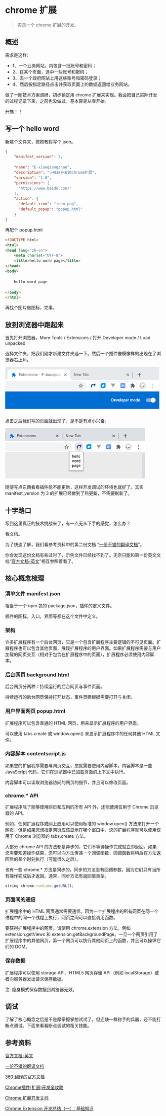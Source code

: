 # chrome 扩展

> 实录一个 chrome 扩展的开发。

## 概述

需求是这样:

- 1、一个业务网站，内包含一批账号和密码；
- 2、在某个页面，选中一些账号和密码；
- 3、去一个政府网站上用这些账号和密码登录；
- 4、然后按指定路径点击并获取页面上的数据返回给业务网站。

做了一圈技术方案调研，初步锁定用 chrome 扩展来实现。我会把自己实际开发的过程记录下来，之前也没做过，基本算是从零开始。

开搞！！

## 写一个 hello word

新建个文件夹，按照教程写个 json。

```json
{
    "manifest_version": 3,
  
    "name": "E-xiaoqiangzhao",
    "description": "小强赵开发的chrome扩展",
    "version": "1.0",
    "permissions": [
      "https://www.baidu.com/"
    ],
    "action": {
      "default_icon": "icon.png",
      "default_popup": "popup.html"
    }
}
```

再配个 popup.html
```html
<!DOCTYPE html>
<html>
<head lang="zh-cn">
    <meta charset="UTF-8">
    <title>hello word page</title>
</head>
<body>

    hello word page
    
</body>
</html>
```

再找个图片做图标，完事。

## 放到浏览器中跑起来

首先打开浏览器，More Tools / Extensions / 打开 Developer mode / Load unpacked

选择文件夹，把我们刚才新建文件夹选一下。然后一个插件像模像样的出现在了浏览器右上角。

![图片](./img/1.png)

点击之后我们写的页面就出现了，是不是有点小兴奋。

![图片](./img/2.png)

随便写点东西看看插件能不能更新，这样开发调试的环境也就好了。其实 manifest_version 为 3 的扩展已经做到了热更新，不需要刷新了。

## 十字路口

写到这里真正的技术挑战来了，有一点无从下手的感觉，怎么办？

看文档。

为了快速了解，我们看参考资料中的第二份文档 “[一份不错的翻译文档](https://crxdoc-zh.appspot.com/extensions/getstarted)”。

你会发现这份文档有些过时了，示例文件已经找不到了。无奈只能和第一份英文文档“[官方文档-英文](https://developer.chrome.com/docs/extensions/mv3/)”相互参照着看了。

## 核心概念梳理

### 清单文件 manifest.json

相当于一个 npm 包的 package.json，插件的定义文件。

插件的图标，入口，界面等都在这个文件中定义。

### 架构

许多扩展程序有一个后台网页，它是一个包含扩展程序主要逻辑的不可见页面。扩展程序也可以包含其他页面，展现扩展程序的用户界面。如果扩展程序需要与用户加载的网页交互（相对于包含在扩展程序中的页面），扩展程序必须使用内容脚本。

### 后台网页 background.html

后台网页分两种：持续运行的后台网页与事件页面。

持续运行的后台网页保持打开状态，事件页面根据需要打开与关闭。

### 用户界面网页 popup.html

扩展程序可以包含普通的 HTML 网页，用来显示扩展程序的用户界面。

可以使用 tabs.create 或 window.open() 来显示扩展程序中的任何其他 HTML 文件。

### 内容脚本 contentscript.js

如果您的扩展程序需要与网页交互，您就需要使用内容脚本。内容脚本是一些 JavaScript 代码，它们在浏览器中已加载页面的上下文中执行。

内容脚本可以读取浏览器访问的网页的细节，并且可以修改页面。

### chrome.* API

扩展程序除了能够使用网页和应用的所有 API 外，还能使用仅用于 Chrome 浏览器的 API。

例如，任何扩展程序或网上应用可以使用标准的 window.open() 方法来打开一个网页，但是如果您想指定网页应该显示在哪个窗口中，您的扩展程序就可以使用仅用于 Chrome 浏览器的 tabs.create 方法。

大部分 chrome API 的方法都是异步的，它们不等待操作完成就立即返回。如果您需要知道操作结果，您可以向方法传递一个回调函数，回调函数将稍后在方法返回后的某个时刻执行（可能很久之后）。

也有一些 chrome.* 方法是同步的。同步的方法没有回调参数，因为它们只有当所有操作完成后才返回。通常，同步方法有返回值类型。

```js
string chrome.runtime.getURL();
```

### 页面间的通信

扩展程序中的 HTML 网页通常需要通信。因为一个扩展程序的所有网页在同一个进程中的同一个线程上执行，网页之间可以直接调用函数。

要获得扩展程序中的网页，请使用 chrome.extension 方法，例如 extension.getViews 和 extension.getBackgroundPage。一旦一个网页引用了扩展程序中的其他网页，第一个网页可以执行其他网页上的函数，并且可以操纵它们的 DOM。

### 保存数据

扩展程序可以使用 storage API、HTML5 网页存储 API（例如 localStorage）或者向服务器发出请求保存数据。

注: 隐身模式保存数据到浏览器无效。

## 调试

了解了核心概念之后是不是摩拳擦掌想试试了。但还缺一样称手的兵器，还不能打断点调试。下面来看看断点调试的相关技能。



## 参考资料

[官方文档-英文](https://developer.chrome.com/docs/extensions/mv3/)

[一份不错的翻译文档](https://crxdoc-zh.appspot.com/extensions/getstarted)

[360 翻译的官方文档](http://open.chrome.360.cn/extension_dev/overview.html)

[Chrome插件(扩展)开发全攻略](https://www.cnblogs.com/liuxianan/p/chrome-plugin-develop.html)

[Chrome 扩展开发文档](https://wizardforcel.gitbooks.io/chrome-doc/content/22.html)

[Chrome Extension 开发总结（一）：基础知识](https://ruphi.cn/archives/404/)
